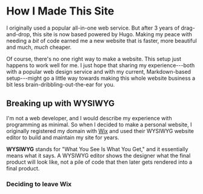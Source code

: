 # How I Made This Site



I originally used  a popular all-in-one web service. But after 3 years of drag-and-drop, this site is now based powered by Hugo. Making my peace with needing a *bit* of code earned me a new website that is faster, more beautiful and much, *much* cheaper. 

<!--more-->

Of course, there's no one right way to make a website. This setup just happens to work well for me. I just hope that sharing my experience---both with a popular web design service and with my current, Markdown-based setup---might go a little way towards making this whole website business a bit less brain-dribbling-out-the-ear for you.

## Breaking up with WYSIWYG 
I'm not a web developer, and I would describe my experience with programming as minimal. So when I decided to make a personal website, I originally registered my domain with [Wix](www.wix.com) and used their WYSIWYG website editor to build and maintain my site for years. 

**WYSIWYG** stands for "What You See Is What You Get," and it essentially means what it says. A WYSIWYG editor shows the designer what the final product will look like, not a pile of code that then later gets rendered into a final product. 

### Deciding to leave Wix

